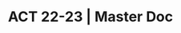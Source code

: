 ---
title: ACT 22-23 | Master Doc
redirect_to: https://docs.google.com/document/d/1XqRz-F7-Wa6jSXuZpVeZ2YyS1KqrDsoZfJuV2qbpu3k/edit?usp=sharing
redirect_from: 
  - /ACT22-23MasterDoc
  - /act22-23masterdoc
---